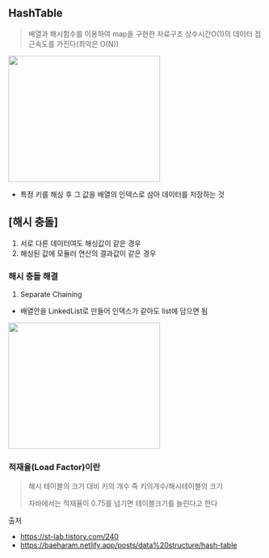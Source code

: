 ## HashTable
> 배열과 해시함수를 이용하여 map을 구현한 자료구조
> 상수시간O(1)의 데이터 접근속도를 가진다(최악은 O(N))

<img src="https://github.com/Jung-MinGi/study/assets/118701129/4f9ab8f3-2348-451c-a835-8c493d2263bc" width="300" height="250"/>

* 특정 키를 해싱 후 그 값을 배열의 인덱스로 삼아 데이터를 저장하는 것

## [해시 충돌]
1. 서로 다른 데이터여도 해싱값이 같은 경우
2. 해싱된 값에 모듈러 연산의 결과값이 같은 경우


### 해시 충돌 해결 
1. Separate Chaining
* 배열안을 LinkedList로 만들어 인덱스가 같아도 list에 담으면 됨
<img src="https://github.com/Jung-MinGi/study/assets/118701129/524dac87-8e35-4fbe-a79c-4ffb0109a244" width="300" height="250"/>

### 적재율(Load Factor)이란
> 해시 테이블의 크기 대비 키의 개수 즉 키의개수/해시테이블의 크기
> 
> 자바에서는 적재율이 0.75를 넘기면 테이블크기를 늘린다고 한다

출처
* https://st-lab.tistory.com/240
* https://baeharam.netlify.app/posts/data%20structure/hash-table

